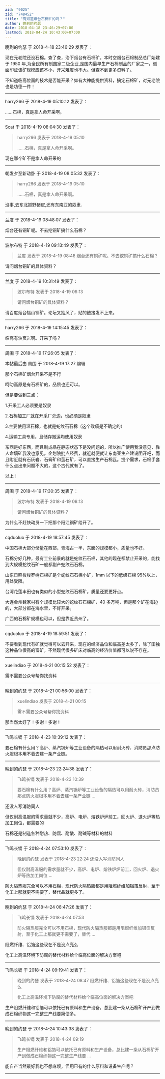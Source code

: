 ```yaml
---
aid: "9025"
zid: "748452"
title: "有知道烟台石棉矿的吗？"
author: 晚到的约瑟
date: 2018-04-18 23:46:29+07:00
lastmod: 2018-04-24 10:43:00+07:00
---
```


晚到的约瑟 于 2018-4-18 23:46:29 发表了：

现在元老院还没石棉。查了查，治下烟台有石棉矿。本时空烟台石棉制品总厂始建于 1950 年,为全民所有制国家二级企业,是国内最早生产石棉制品的厂家之一，侧面印证该矿规模应该不小，开采难度也不大。但查不到更多资料了。

不知道临高位面的技术是否能开采？如有大神能提供资料，搞定石棉矿，对元老院也是功德一件！

---

harry266 于 2018-4-19 05:10:12 发表了：

……石棉，真是拿人命开采啊。

---

Scat 于 2018-4-19 08:04:30 发表了：

> harry266 发表于 2018-4-19 05:10
>
> ……石棉，真是拿人命开采啊。

现在哪个矿不是拿人命开采的

---

朝发夕至新动卧 于 2018-4-19 08:05:32 发表了：

> harry266 发表于 2018-4-19 05:10
>
> ……石棉，真是拿人命开采啊。

没事,去东北抓野猪皮,还有东南亚的奴隶.

---

兰度 于 2018-4-19 08:48:07 发表了：

烟台还有铜矿呢。不去挖铜矿搞什么石棉？

---

波尔布特 于 2018-4-19 09:13:49 发表了：

> 兰度 发表于 2018-4-19 08:48 烟台还有铜矿呢。不去挖铜矿搞什么石棉？

请问烟台铜矿的具体资料？

---

兰度 于 2018-4-19 10:31:49 发表了：

> 波尔布特 发表于 2018-4-19 09:13
>
> 请问烟台铜矿的具体资料？

请百度烟台福山铜矿。论坛又抽风了，贴的链接发不上来。

---

harry266 于 2018-4-19 14:15:45 发表了：

临高有油页岩啊。开采了吗？

---

周围 于 2018-4-19 17:26:05 发表了：

本帖最后由 周围 于 2018-4-19 17:27 编辑

那个石棉矿烟台开采不是不行

呵叻高原是有石棉矿的，品质也还可以。

但是要做到三点：

1.开采工人必须要是奴隶

2.石棉加工厂就在开采厂旁边，也必须是奴隶

3.主要使用温石棉，也就是蛇纹石石棉（这个致癌是不确定的）

4.运输工具专用，且储存搬运均使用奴隶

东西是好东西，而且制成品在静态状态下是没问题的，所以推广使用我没意见，靠人命填矿我没也意见。企划院批点经费，就近就便就让东南亚生产建设团开吧，而且附近就有石灰岩、石膏矿和萤石矿，可以直接生产石棉瓦。提个需求，石棉手套什么点出来问题不大的，这个古代就有了。

以上！

---

周围 于 2018-4-19 17:30:35 发表了：

> 波尔布特 发表于 2018-4-19 09:13
>
> 请问烟台铜矿的具体资料？

为什么不赶快动员一下把那个阳江铜矿给开了。

---

cqduoluo 于 2018-4-19 18:57:45 发表了：

中国石棉大部分储量在西部，青海占一半，东面的规模都小，质量也不好。

石棉分好几种，最有工业前景的就是蛇纹石石棉，其他的现在都禁止开采的，能找到大规模蛇纹石矿一般都副产蛇纹石石棉。

山东日照梭梭罗树石棉矿是个蛇纹石石棉小矿，1mm 以下的低级石棉 95%以上，用处受限。

台湾花莲丰田也有类似的小型蛇纹石石棉矿，质量还要更好点。

大连金州魏家村有个规模比较大的蛇纹石石棉矿，40 多万吨，但是那个矿在海边的，大部分都在海水里，不好开采。

广西的石棉矿规模也可以，但是靠近贵州了。

---

cqduoluo 于 2018-4-19 18:59:51 发表了：

不要看到现代有矿就觉得可以去开采，现在的经济品位和临高差太多了，除了田独这种品位很高的富矿，不然现代很多矿床对临高的经济价值都可以说不存在。

---

xuelindiao 于 2018-4-21 00:15:52 发表了：

需不需要公众号帮你找资料

---

晚到的约瑟 于 2018-4-21 00:56:00 发表了：

> xuelindiao 发表于 2018-4-21 00:15
>
> 需不需要公众号帮你找资料

那当然太好了！多谢！多谢！

---

飞鸣长镝 于 2018-4-23 10:39:12 发表了：

要石棉有什么用？高炉、蒸汽锅炉等工业设备的隔热可以用耐火砖，消防员那点防火服根本用不着去建一条产业链。

---

晚到的约瑟 于 2018-4-23 22:24:38 发表了：

> 飞鸣长镝 发表于 2018-4-23 10:39
>
> 要石棉有什么用？高炉、蒸汽锅炉等工业设备的隔热可以用耐火砖，消防员那点防火服根本用不着去建一条产业链 ...

还没人写消防同人

但仅耐高温服的需求量就不少，高炉、电炉、熔铁炉炉前工，回火炉、退火炉等热加工岗位，都需要的

石棉还是制造各种耐热、防腐、耐酸、耐碱等材料的材料

---

飞鸣长镝 于 2018-4-24 07:53:10 发表了：

> 晚到的约瑟 发表于 2018-4-23 22:24 还没人写消防同人
>
> 但仅耐高温服的需求量就不少，高炉、电炉、熔铁炉炉前工，回火炉、退火炉等热加工岗位 ...

防火隔热服完全可以不用石棉，现代防火隔热服都是用阻燃纤维加铝箔反射，至于化工上那就更不需要了，替代品就更多了。

---

晚到的约瑟 于 2018-4-24 08:47:26 发表了：

> 飞鸣长镝 发表于 2018-4-24 07:53
>
> 防火隔热服完全可以不用石棉，现代防火隔热服都是用阻燃纤维加铝箔反射，至于化工上那就更不需要了，替代 ...

阻燃纤维、铝箔这些现在不是没点亮么

化工上高温环境下防腐的替代材料给个临高位面的解决方案吧

---

飞鸣长镝 于 2018-4-24 09:19:41 发表了：

> 晚到的约瑟 发表于 2018-4-24 08:47 阻燃纤维、铝箔这些现在不是没点亮么
>
> 化工上高温环境下防腐的替代材料给个临高位面的解决方案吧

生产阻燃纤维和铝箔可以依托已有原料和生产设备，总比建一条从石棉矿开产到做成石棉织物这一完整生产线要简便多。

---

晚到的约瑟 于 2018-4-24 10:43:38 发表了：

> 飞鸣长镝 发表于 2018-4-24 09:19
>
> 生产阻燃纤维和铝箔可以依托已有原料和生产设备，总比建一条从石棉矿开产到做成石棉织物这一完整生产线要 ...

能自产当然最好我也不想麻烦，但用已有的什么原料和设备生产呢？

---
